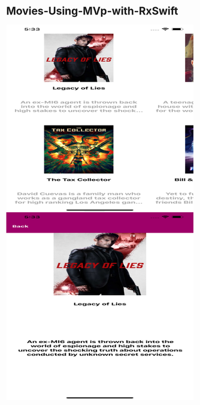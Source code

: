 # Movies-Using-MVp-with-RxSwift
  <img align="left" width="500" height="500" img src="Simulator Screen Shot - iPhone 11 Pro Max - 2020-09-08 at 17.33.11.png">
  <img align="left" width="500" height="500" img src="Simulator Screen Shot - iPhone 11 Pro Max - 2020-09-08 at 17.33.14.png">
